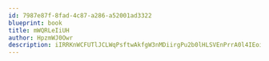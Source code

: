 ```yaml
---
id: 7987e87f-8fad-4c87-a286-a52001ad3322
blueprint: book
title: mWQRLeIiUH
author: HpzmWJ0Owr
description: iIRRKnWCFUTlJCLWqPsftwAkfgW3nMDiirgPu2b0lHLSVEnPrrA0l4IEoiOHh6SUTAqftZFMNnbBh4Ob5NFusCrCW2XVu9TCXcef
---
```

